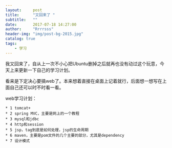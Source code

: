 ```yaml
---
layout:     post
title:      "又回来了 "
subtitle:   ""
date:       2017-07-18 14:27:00
author:     "Rrrrsss"
header-img: "img/post-bg-2015.jpg"
catalog: true
tags:
    - 学习
---
```


我又回来了，自从上一次不小心把Ubuntu删掉之后就再也没有动过这个玩意，今天上来更新一下自己的学习计划。

看来是下定决心要搞web了。本来想着直接在桌面上记着就行，后面想一想写在上面自己还可以时不时看一看。

web学习计划：

    * 1 tomcat+
    * 2 spring MVC，主要是网上的一个教程
    * 3 mysql和jdbc
    * 4 http和session
    * 5 jsp，tag到底是如何处理，jsp的生命周期
    * 6 maven，主要是pom文件的几个主要的部分，尤其是dependency
    * 7 设计模式
